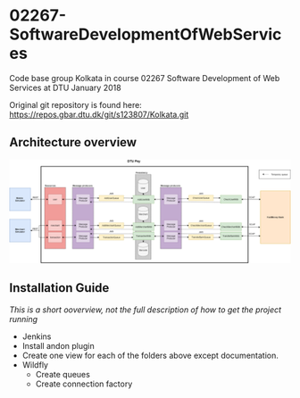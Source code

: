 # 02267-SoftwareDevelopmentOfWebServices
Code base group Kolkata in course 02267 Software Development of Web Services at DTU January 2018

Original git repository is found here: https://repos.gbar.dtu.dk/git/s123807/Kolkata.git

## Architecture overview
![Architecture overview](Documentation/Architecture6.png)

## Installation Guide
*This is a short ooverview, not the full description of how to get the project running*

* Jenkins
 * Install andon plugin
 * Create one view for each of the folders above except documentation.
* Wildfly
  * Create queues
  * Create connection factory
